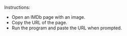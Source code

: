 Instructions:
- Open an IMDb page with an image.
- Copy the URL of the page.
- Run the program and paste the URL when prompted.
